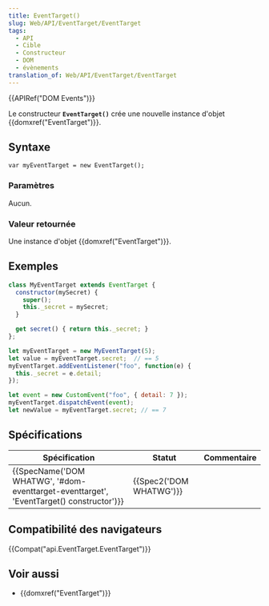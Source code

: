 ```yaml
---
title: EventTarget()
slug: Web/API/EventTarget/EventTarget
tags:
  - API
  - Cible
  - Constructeur
  - DOM
  - évènements
translation_of: Web/API/EventTarget/EventTarget
---
```

{{APIRef("DOM Events")}}

Le constructeur **`EventTarget()`** crée une nouvelle instance d'objet {{domxref("EventTarget")}}.

## Syntaxe

    var myEventTarget = new EventTarget();

### Paramètres

Aucun.

### Valeur retournée

Une instance d'objet {{domxref("EventTarget")}}.

## Exemples

```js
class MyEventTarget extends EventTarget {
  constructor(mySecret) {
    super();
    this._secret = mySecret;
  }

  get secret() { return this._secret; }
};

let myEventTarget = new MyEventTarget(5);
let value = myEventTarget.secret;  // == 5
myEventTarget.addEventListener("foo", function(e) {
  this._secret = e.detail;
});

let event = new CustomEvent("foo", { detail: 7 });
myEventTarget.dispatchEvent(event);
let newValue = myEventTarget.secret; // == 7
```

## Spécifications

| Spécification                                                                                                        | Statut                           | Commentaire |
| -------------------------------------------------------------------------------------------------------------------- | -------------------------------- | ----------- |
| {{SpecName('DOM WHATWG', '#dom-eventtarget-eventtarget', 'EventTarget() constructor')}} | {{Spec2('DOM WHATWG')}} |             |

## Compatibilité des navigateurs

{{Compat("api.EventTarget.EventTarget")}}

## Voir aussi

- {{domxref("EventTarget")}}
